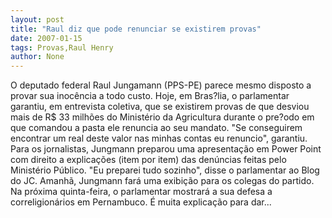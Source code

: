 ```yaml
---
layout: post
title: "Raul diz que pode renunciar se existirem provas"
date: 2007-01-15
tags: Provas,Raul Henry
author: None
---
```

O deputado federal Raul Jungamann (PPS-PE) parece mesmo disposto a provar sua inocência a todo custo.
Hoje, em Bras?lia, o parlamentar garantiu, em entrevista coletiva, que se existirem provas de que desviou mais de R$ 33 milhões do Ministério da Agricultura durante o pre?odo em que comandou a pasta ele renuncia ao seu mandato. 
\"Se conseguirem encontrar um real deste valor nas minhas contas eu renuncio\", garantiu. Para os jornalistas, Jungmann preparou uma apresentação em Power Point com direito a explicações (item por item) das denúncias feitas pelo Ministério Público. \"Eu preparei tudo sozinho\", disse o parlamentar ao Blog do JC. 
Amanhã, Jungmann fará uma exibição para os colegas do partido. 
Na próxima quinta-feira, o parlamentar mostrará a sua defesa a correligionários em Pernambuco. 
É muita explicação para dar...  